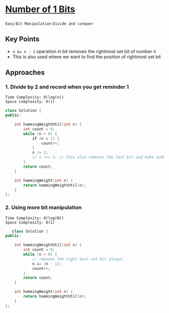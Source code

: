 # [Number of 1 Bits](https://leetcode.com/problems/number-of-1-bits/description/)

`Easy` `Bit Manipulation` `Divide and conquer`

## Key Points

- `n &= n - 1` operation in bit removes the rightmost set bit of number n
- This is also used where we want to find the position of rightmost set bit

## Approaches

### 1. Divide by 2 and record when you get reminder 1

    Time Complexity: O(log(n))
    Space Complexity: O(1)

```c++
class Solution {
public:

    int hammingWeightUtil(int n) {
        int count = 0;
        while (n > 0) {
            if (n & 1) {
                count++;
            }
            n /= 2;
            // n >>= 1; // this also removes the last bit and make number half
        }
        return count;
    }

    int hammingWeight(int n) {
        return hammingWeightUtil(n);
    }
};
```

### 2. Using more bit manipulation

    Time Complexity: O(log(N))
    Space Complexity: O(1)

```c++
   class Solution {
public:

    int hammingWeightUtil(int n) {
        int count = 0;
        while (n > 0) {
            // removes the right most set bit always.
            n &= (n - 1);
            count++;
        }
        return count;
    }

    int hammingWeight(int n) {
        return hammingWeightUtil(n);
    }
};
```
